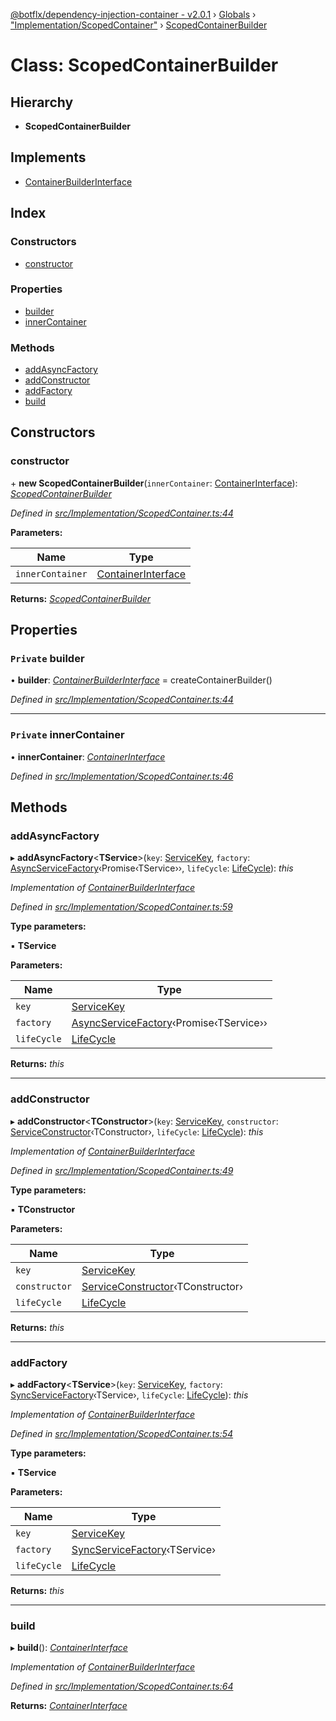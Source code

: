 [@botflx/dependency-injection-container - v2.0.1](../README.md) › [Globals](../globals.md) › ["Implementation/ScopedContainer"](../modules/_implementation_scopedcontainer_.md) › [ScopedContainerBuilder](_implementation_scopedcontainer_.scopedcontainerbuilder.md)

# Class: ScopedContainerBuilder

## Hierarchy

* **ScopedContainerBuilder**

## Implements

* [ContainerBuilderInterface](../interfaces/_interfaces_.containerbuilderinterface.md)

## Index

### Constructors

* [constructor](_implementation_scopedcontainer_.scopedcontainerbuilder.md#constructor)

### Properties

* [builder](_implementation_scopedcontainer_.scopedcontainerbuilder.md#private-builder)
* [innerContainer](_implementation_scopedcontainer_.scopedcontainerbuilder.md#private-innercontainer)

### Methods

* [addAsyncFactory](_implementation_scopedcontainer_.scopedcontainerbuilder.md#addasyncfactory)
* [addConstructor](_implementation_scopedcontainer_.scopedcontainerbuilder.md#addconstructor)
* [addFactory](_implementation_scopedcontainer_.scopedcontainerbuilder.md#addfactory)
* [build](_implementation_scopedcontainer_.scopedcontainerbuilder.md#build)

## Constructors

###  constructor

\+ **new ScopedContainerBuilder**(`innerContainer`: [ContainerInterface](../interfaces/_interfaces_.containerinterface.md)): *[ScopedContainerBuilder](_implementation_scopedcontainer_.scopedcontainerbuilder.md)*

*Defined in [src/Implementation/ScopedContainer.ts:44](https://github.com/botflux/dependency-injection-container/blob/49e0ae1/packages/DIContainer/src/Implementation/ScopedContainer.ts#L44)*

**Parameters:**

Name | Type |
------ | ------ |
`innerContainer` | [ContainerInterface](../interfaces/_interfaces_.containerinterface.md) |

**Returns:** *[ScopedContainerBuilder](_implementation_scopedcontainer_.scopedcontainerbuilder.md)*

## Properties

### `Private` builder

• **builder**: *[ContainerBuilderInterface](../interfaces/_interfaces_.containerbuilderinterface.md)* =  createContainerBuilder()

*Defined in [src/Implementation/ScopedContainer.ts:44](https://github.com/botflux/dependency-injection-container/blob/49e0ae1/packages/DIContainer/src/Implementation/ScopedContainer.ts#L44)*

___

### `Private` innerContainer

• **innerContainer**: *[ContainerInterface](../interfaces/_interfaces_.containerinterface.md)*

*Defined in [src/Implementation/ScopedContainer.ts:46](https://github.com/botflux/dependency-injection-container/blob/49e0ae1/packages/DIContainer/src/Implementation/ScopedContainer.ts#L46)*

## Methods

###  addAsyncFactory

▸ **addAsyncFactory**<**TService**>(`key`: [ServiceKey](../modules/_interfaces_.md#servicekey), `factory`: [AsyncServiceFactory](../modules/_interfaces_.md#asyncservicefactory)‹Promise‹TService››, `lifeCycle`: [LifeCycle](../enums/_interfaces_.lifecycle.md)): *this*

*Implementation of [ContainerBuilderInterface](../interfaces/_interfaces_.containerbuilderinterface.md)*

*Defined in [src/Implementation/ScopedContainer.ts:59](https://github.com/botflux/dependency-injection-container/blob/49e0ae1/packages/DIContainer/src/Implementation/ScopedContainer.ts#L59)*

**Type parameters:**

▪ **TService**

**Parameters:**

Name | Type |
------ | ------ |
`key` | [ServiceKey](../modules/_interfaces_.md#servicekey) |
`factory` | [AsyncServiceFactory](../modules/_interfaces_.md#asyncservicefactory)‹Promise‹TService›› |
`lifeCycle` | [LifeCycle](../enums/_interfaces_.lifecycle.md) |

**Returns:** *this*

___

###  addConstructor

▸ **addConstructor**<**TConstructor**>(`key`: [ServiceKey](../modules/_interfaces_.md#servicekey), `constructor`: [ServiceConstructor](../modules/_interfaces_.md#serviceconstructor)‹TConstructor›, `lifeCycle`: [LifeCycle](../enums/_interfaces_.lifecycle.md)): *this*

*Implementation of [ContainerBuilderInterface](../interfaces/_interfaces_.containerbuilderinterface.md)*

*Defined in [src/Implementation/ScopedContainer.ts:49](https://github.com/botflux/dependency-injection-container/blob/49e0ae1/packages/DIContainer/src/Implementation/ScopedContainer.ts#L49)*

**Type parameters:**

▪ **TConstructor**

**Parameters:**

Name | Type |
------ | ------ |
`key` | [ServiceKey](../modules/_interfaces_.md#servicekey) |
`constructor` | [ServiceConstructor](../modules/_interfaces_.md#serviceconstructor)‹TConstructor› |
`lifeCycle` | [LifeCycle](../enums/_interfaces_.lifecycle.md) |

**Returns:** *this*

___

###  addFactory

▸ **addFactory**<**TService**>(`key`: [ServiceKey](../modules/_interfaces_.md#servicekey), `factory`: [SyncServiceFactory](../modules/_interfaces_.md#syncservicefactory)‹TService›, `lifeCycle`: [LifeCycle](../enums/_interfaces_.lifecycle.md)): *this*

*Implementation of [ContainerBuilderInterface](../interfaces/_interfaces_.containerbuilderinterface.md)*

*Defined in [src/Implementation/ScopedContainer.ts:54](https://github.com/botflux/dependency-injection-container/blob/49e0ae1/packages/DIContainer/src/Implementation/ScopedContainer.ts#L54)*

**Type parameters:**

▪ **TService**

**Parameters:**

Name | Type |
------ | ------ |
`key` | [ServiceKey](../modules/_interfaces_.md#servicekey) |
`factory` | [SyncServiceFactory](../modules/_interfaces_.md#syncservicefactory)‹TService› |
`lifeCycle` | [LifeCycle](../enums/_interfaces_.lifecycle.md) |

**Returns:** *this*

___

###  build

▸ **build**(): *[ContainerInterface](../interfaces/_interfaces_.containerinterface.md)*

*Implementation of [ContainerBuilderInterface](../interfaces/_interfaces_.containerbuilderinterface.md)*

*Defined in [src/Implementation/ScopedContainer.ts:64](https://github.com/botflux/dependency-injection-container/blob/49e0ae1/packages/DIContainer/src/Implementation/ScopedContainer.ts#L64)*

**Returns:** *[ContainerInterface](../interfaces/_interfaces_.containerinterface.md)*
